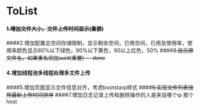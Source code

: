 # ToList
#### ~~1.增加文件大小，文件上传时间显示(重要)~~
####2.增加配置总空间存储限制，显示剩余空间，已用空间，已用及使用率，使用率颜色显示60%以下绿色，90%以下黄色，90以上红色，50%
####~~3.显示原文件名，如果重名则加uuid(重要) ---done~~
#### 4.增加线程池多线程处理多文件上传
####5.增加页面显示文件信息对齐，考虑bootstarp样式
####~~6.实现文件列表按照最新上传时间排序~~
####7.增加日志记录上传和删除操作的人是来自哪个ip 那个host